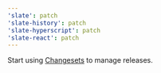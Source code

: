 ```yaml
---
'slate': patch
'slate-history': patch
'slate-hyperscript': patch
'slate-react': patch
---
```


Start using [Changesets](https://github.com/atlassian/changesets) to manage releases.
